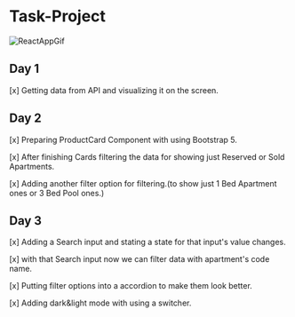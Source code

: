# Task-Project

![ReactAppGif](https://user-images.githubusercontent.com/54044105/119262761-176f3100-bbe5-11eb-982f-909e5b83127b.gif)

## Day 1

[x] Getting data from API and visualizing it on the screen.

## Day 2

[x] Preparing ProductCard Component with using Bootstrap 5.

[x] After finishing Cards filtering the data for showing just Reserved or Sold Apartments.

[x] Adding another filter option for filtering.(to show just 1 Bed Apartment ones or 3 Bed Pool ones.)

## Day 3

[x] Adding a Search input and stating a state for that input's value changes.

[x] with that Search input now we can filter data with apartment's code name.

[x] Putting filter options into a accordion to make them look better.

[x] Adding dark&light mode with using a switcher.

